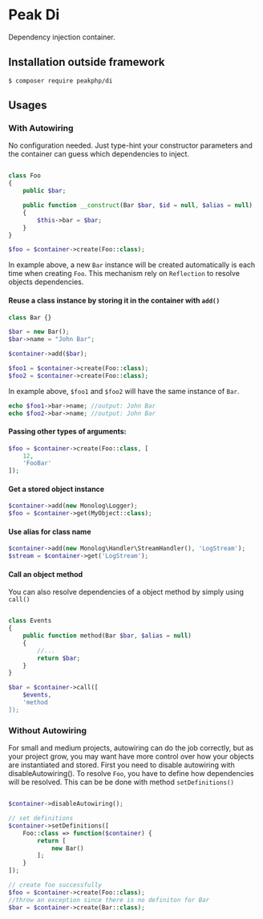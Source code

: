 # Peak Di
Dependency injection container.

## Installation outside framework

```
$ composer require peakphp/di
```

## Usages

### With Autowiring

No configuration needed. Just type-hint your constructor parameters and the container can guess which dependencies to inject.

```PHP

class Foo
{
    public $bar;

    public function __construct(Bar $bar, $id = null, $alias = null)
    {
        $this->bar = $bar;
    }
}

$foo = $container->create(Foo::class);
```
In example above, a new ``Bar`` instance will be created automatically is each time when creating ``Foo``. This mechanism rely on ```Reflection``` to resolve objects dependencies.

#### Reuse a class instance by storing it in the container with ```add()```

```PHP
class Bar {}

$bar = new Bar();
$bar->name = "John Bar";

$container->add($bar);

$foo1 = $container->create(Foo::class);
$foo2 = $container->create(Foo::class);
```

In example above, ``$foo1`` and ``$foo2`` will have the same instance of ``Bar``.

```PHP
echo $foo1->bar->name; //output: John Bar
echo $foo2->bar->name; //output: John Bar
```

#### Passing other types of arguments:
```PHP
$foo = $container->create(Foo::class, [
    12,
    'FooBar'
]);
```

#### Get a stored object instance

```PHP
$container->add(new Monolog\Logger);
$foo = $container->get(MyObject::class);
```

#### Use alias for class name

```PHP
$container->add(new Monolog\Handler\StreamHandler(), 'LogStream');
$stream = $container->get('LogStream');
```

#### Call an object method
You can also resolve dependencies of a object method by simply using ```call()```

```PHP

class Events
{
    public function method(Bar $bar, $alias = null)
    {
        //...
        return $bar;
    }
}

$bar = $container->call([
    $events,
    'method
]);
```

### Without Autowiring
For small and medium projects, autowiring can do the job correctly, but as your project grow, you may want have more control over how your objects are instantiated and stored.
First you need to disable autowiring with disableAutowiring(). To resolve ```Foo```, you have to define how dependencies will be resolved. This can be be done with method ```setDefinitions()```

```PHP

$container->disableAutowiring();

// set definitions
$container->setDefinitions([
    Foo::class => function($container) {
        return [
            new Bar()
        ];
    }
]);

// create foo successfully
$foo = $container->create(Foo::class);
//throw an exception since there is no definiton for Bar
$bar = $container->create(Bar::class);
```